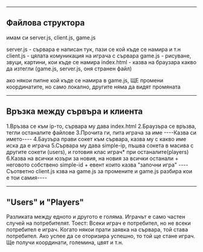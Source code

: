 ----------------------------------------------------
Файлова структора
----------------------------------------------------

имам си server.js, client.js, game.js

server.js  - сървара е написан тук, пази се кой къде се намира и т.н
client.js  - цялата комуникация на играча с сървара
game.js    - рисуване, звуци, картини, кои къде се намира
index.html - казва на браузара какво да изтегли (game.js, server.js, оня странен файл)

ако някои пипне кой къде се намира в game.js, ЩЕ промени координатите, но само
локално, другите няма да видят промяната

----------------------------------------------------
Връзка между сървъра и клиента
----------------------------------------------------

1.Връзва се към ip-то, сървара му дава index.html
2.Браузъра се връзва, тегли останалите файлове
3.Прочита ги, пита играча за име
----Казва си името----
4.Баузъра прави сокет към сървара, казва му с какво име иска да е играча
5.Сървара му дава simple-iр, пъшва сокета в масива с другите сокети (users), и готовия клас играч* при останалите(players)
6.Казва на всички юзъри за новия, на новия за всички останали + неговото собствено simple-id + eвент които казва "започни игра"
----Съответно client.js кзва на game.js за промените и game.js разбира кои е тои самия----


----------------------------------------------------
"Users" и "Players"
----------------------------------------------------
Разликата между едното и другото е голяма.
Играчът е само частен случей на потребителят.
Тоест: Всеки играч е потребител, но не всеки потребител е играч.
Когато някои прати заявка на сървара, той става потребител.
Ако успее да се оторизира успешно, то той ще стане играч.
Ще получи координати, големина, цвят и т.н.
